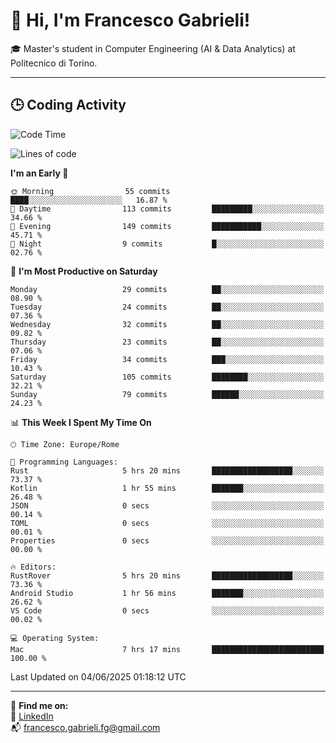 # 👋 Hi, I'm Francesco Gabrieli!

🎓 Master's student in Computer Engineering (AI & Data Analytics) at Politecnico di Torino.  

---

## 🕒 Coding Activity

<!--START_SECTION:waka-->
![Code Time](http://img.shields.io/badge/Code%20Time-53%20hrs%2019%20mins-blue)

![Lines of code](https://img.shields.io/badge/From%20Hello%20World%20I%27ve%20Written-76.0%20thousand%20lines%20of%20code-blue)

**I'm an Early 🐤** 

```text
🌞 Morning                55 commits          ████░░░░░░░░░░░░░░░░░░░░░   16.87 % 
🌆 Daytime                113 commits         █████████░░░░░░░░░░░░░░░░   34.66 % 
🌃 Evening                149 commits         ███████████░░░░░░░░░░░░░░   45.71 % 
🌙 Night                  9 commits           █░░░░░░░░░░░░░░░░░░░░░░░░   02.76 % 
```
📅 **I'm Most Productive on Saturday** 

```text
Monday                   29 commits          ██░░░░░░░░░░░░░░░░░░░░░░░   08.90 % 
Tuesday                  24 commits          ██░░░░░░░░░░░░░░░░░░░░░░░   07.36 % 
Wednesday                32 commits          ██░░░░░░░░░░░░░░░░░░░░░░░   09.82 % 
Thursday                 23 commits          ██░░░░░░░░░░░░░░░░░░░░░░░   07.06 % 
Friday                   34 commits          ███░░░░░░░░░░░░░░░░░░░░░░   10.43 % 
Saturday                 105 commits         ████████░░░░░░░░░░░░░░░░░   32.21 % 
Sunday                   79 commits          ██████░░░░░░░░░░░░░░░░░░░   24.23 % 
```


📊 **This Week I Spent My Time On** 

```text
🕑︎ Time Zone: Europe/Rome

💬 Programming Languages: 
Rust                     5 hrs 20 mins       ██████████████████░░░░░░░   73.37 % 
Kotlin                   1 hr 55 mins        ███████░░░░░░░░░░░░░░░░░░   26.48 % 
JSON                     0 secs              ░░░░░░░░░░░░░░░░░░░░░░░░░   00.14 % 
TOML                     0 secs              ░░░░░░░░░░░░░░░░░░░░░░░░░   00.01 % 
Properties               0 secs              ░░░░░░░░░░░░░░░░░░░░░░░░░   00.00 % 

🔥 Editors: 
RustRover                5 hrs 20 mins       ██████████████████░░░░░░░   73.36 % 
Android Studio           1 hr 56 mins        ███████░░░░░░░░░░░░░░░░░░   26.62 % 
VS Code                  0 secs              ░░░░░░░░░░░░░░░░░░░░░░░░░   00.02 % 

💻 Operating System: 
Mac                      7 hrs 17 mins       █████████████████████████   100.00 % 
```


 Last Updated on 04/06/2025 01:18:12 UTC
<!--END_SECTION:waka-->


---



🔗 **Find me on:**  
💼 [LinkedIn](https://www.linkedin.com/in/francesco-gabrieli)  
📬 francesco.gabrieli.fg@gmail.com  



